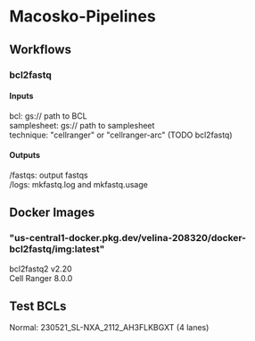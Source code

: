 # Macosko-Pipelines

## Workflows

### bcl2fastq

#### Inputs
bcl: gs:// path to BCL  
samplesheet: gs:// path to samplesheet  
technique: "cellranger" or "cellranger-arc" (TODO bcl2fastq)

#### Outputs
/fastqs: output fastqs  
/logs: mkfastq.log and mkfastq.usage

## Docker Images
### "us-central1-docker.pkg.dev/velina-208320/docker-bcl2fastq/img:latest"
bcl2fastq2 v2.20  
Cell Ranger 8.0.0

## Test BCLs
Normal: 230521_SL-NXA_2112_AH3FLKBGXT (4 lanes)
